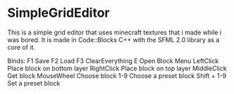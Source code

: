 # SimpleGridEditor
This is a simple grid editor that uses minecraft textures that i made while i was bored.
It is made in Code::Blocks C++ with the SFML 2.0 library as a core of it.

Binds:
F1 Save
F2 Load
F3 ClearEverything
E Open Block Menu
LeftClick Place block on bottom layer
RightClick Place block on top layer
MiddleClick Get block
MouseWheel Choose block
1-9 Choose a preset block
Shift + 1-9 Set a preset block
